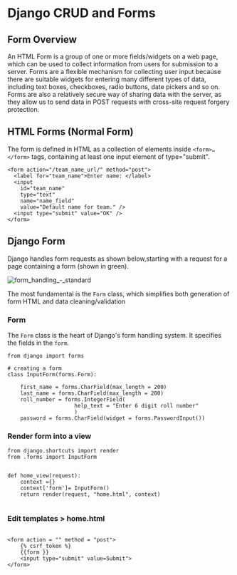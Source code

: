 # Django CRUD and Forms

## Form Overview
An HTML Form is a group of one or more fields/widgets on a web page, which can be used to collect information from users for submission to a server. Forms are a flexible mechanism for collecting user input because there are suitable widgets for entering many different types of data, including text boxes, checkboxes, radio buttons, date pickers and so on. Forms are also a relatively secure way of sharing data with the server, as they allow us to send data in POST requests with cross-site request forgery protection.

## HTML Forms (Normal Form)

The form is defined in HTML as a collection of elements inside `<form>…</form>` tags, containing at least one input element of type="submit".
```
<form action="/team_name_url/" method="post">
  <label for="team_name">Enter name: </label>
  <input
    id="team_name"
    type="text"
    name="name_field"
    value="Default name for team." />
  <input type="submit" value="OK" />
</form>
```

## Django Form 

 Django handles form requests as shown below,starting with a request for a page containing a form (shown in green).
 

![form_handling_-_standard](https://user-images.githubusercontent.com/62019258/205456085-35159d95-e6d3-4b47-b2c8-ac86339693d7.png)

The most fundamental is the `Form` class, which simplifies both generation of form HTML and data cleaning/validation


### Form 

The `Form` class is the heart of Django's form handling system. It specifies the fields in the `form`.

```
from django import forms
 
# creating a form
class InputForm(forms.Form):
 
    first_name = forms.CharField(max_length = 200)
    last_name = forms.CharField(max_length = 200)
    roll_number = forms.IntegerField(
                     help_text = "Enter 6 digit roll number"
                     )
    password = forms.CharField(widget = forms.PasswordInput())
```



### Render form into a view

```
from django.shortcuts import render
from .forms import InputForm
 

def home_view(request):
    context ={}
    context['form']= InputForm()
    return render(request, "home.html", context)


```

### Edit templates > home.html


```

<form action = "" method = "post">
	{% csrf_token %}
	{{form }}
	<input type="submit" value=Submit">
</form>

```

